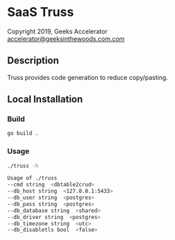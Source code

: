 # SaaS Truss 

Copyright 2019, Geeks Accelerator  
accelerator@geeksinthewoods.com.com


## Description

Truss provides code generation to reduce copy/pasting.


## Local Installation

### Build 
```bash
go build .
```

### Usage 
```bash
./truss -h

Usage of ./truss
--cmd string  <dbtable2crud>
--db_host string  <127.0.0.1:5433>
--db_user string  <postgres>
--db_pass string  <postgres>
--db_database string  <shared>
--db_driver string  <postgres>
--db_timezone string  <utc>
--db_disabletls bool  <false>
```


